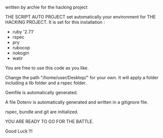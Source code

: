 written by archie for the hacking project

THE SCRIPT AUTO PROJECT set automatically your environment for THE HACKING PROJECT. It is set for this installation :

- ruby '2.7.1'
- rspec
- pry
- rubocop
- nokogiri
- watir

You are free to use this code as you like.

Change the path "/home/user/Desktop/" for your own. It will apply a folder including a lib folder and a rspec folder.

Gemfile is automatically generated.

A file Dotenv is automatically generated and written in a gitignore file.

rspec, bundle  and git are initialized.

YOU ARE READY TO GO FOR THE BATTLE.

Good Luck !!!